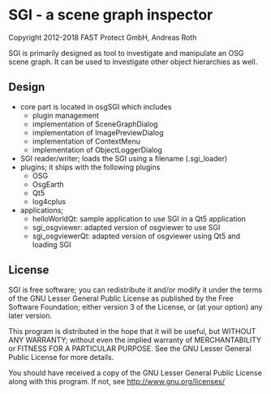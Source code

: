 # SGI - a scene graph inspector
Copyright 2012-2018 FAST Protect GmbH, Andreas Roth

SGI is primarily designed as tool to investigate and manipulate an OSG scene graph. It can be used to investigate other 
object hierarchies as well. 

## Design
- core part is located in osgSGI which includes
  - plugin management
  - implementation of SceneGraphDialog
  - implementation of ImagePreviewDialog
  - implementation of ContextMenu
  - implementation of ObjectLoggerDialog
- SGI reader/writer; loads the SGI using a filename (.sgi_loader)
- plugins; it ships with the following plugins
  - OSG
  - OsgEarth
  - Qt5
  - log4cplus
- applications;
  - helloWorldQt: sample application to use SGI in a Qt5 application
  - sgi_osgviewer: adapted version of osgviewer to use SGI
  - sgi_osgviewerQt: adapted version of osgviewer using Qt5 and loading SGI

## License
SGI is free software; you can redistribute it and/or modify
it under the terms of the GNU Lesser General Public License as published by
the Free Software Foundation; either version 3 of the License, or
(at your option) any later version.

This program is distributed in the hope that it will be useful,
but WITHOUT ANY WARRANTY; without even the implied warranty of
MERCHANTABILITY or FITNESS FOR A PARTICULAR PURPOSE.  See the
GNU Lesser General Public License for more details.

You should have received a copy of the GNU Lesser General Public License
along with this program.  If not, see <http://www.gnu.org/licenses/>
